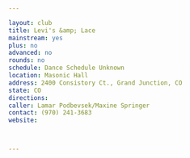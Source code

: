 ```yaml
---

layout: club
title: Levi's &amp; Lace
mainstream: yes
plus: no
advanced: no
rounds: no
schedule: Dance Schedule Unknown
location: Masonic Hall
address: 2400 Consistory Ct., Grand Junction, CO
state: CO
directions: 
caller: Lamar Podbevsek/Maxine Springer
contact: (970) 241-3683
website: 



---
```



